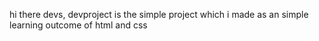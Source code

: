 hi there devs, devproject is the simple project which i made as an simple learning outcome of html and css
